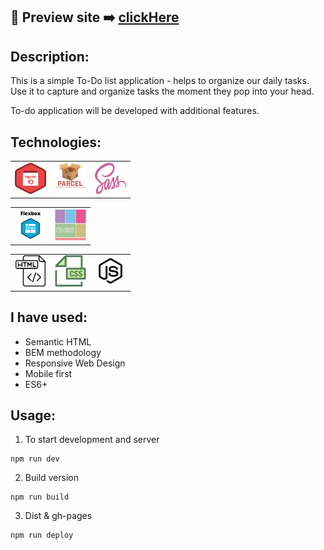 ## 🎥  Preview site :arrow_right: [clickHere](https://szymonrojek.github.io/to-do-list-app/)

## Description:
This is a simple To-Do list application - helps to organize our daily tasks. Use it to capture and organize tasks the moment they pop into your head. 

To-do application will be developed with additional features.

## Technologies:

<table>
  <tr>
    <td><img src="./src/images/npm-icon.png" width="50" height="50"></td>
    <td><img src="./src/images/parcel-js-icon.png" width="50" height="50"></td>
    <td><img src="./src/images/sass-icon.svg" width="50" height="50"></td>
  </tr>
</table>
<table>
  <tr>
    <td><img src="./src/images/flexbox-icon.png" width="50" height="50"></td>
       <td><img src="./src/images/css-grid.png" width="50" height="50"></td>
  </tr>
 </table>
<table>
  <tr>
    <td><img src="./src/images/html-icon.svg" width="50" height="50"></td>
    <td><img src="./src/images/css-icon.svg" width="50" height="50"> </td>
    <td><img src="./src/images/js-icon.svg" width="50" height="50"></td>
  </tr>
 </table>


## I have used:
- Semantic HTML
- BEM methodology
- Responsive Web Design
- Mobile first
- ES6+

## Usage:

1. To start development and server
```
npm run dev
```
2. Build version
```
npm run build
```

3. Dist & gh-pages
```
npm run deploy
```